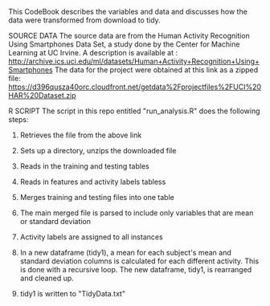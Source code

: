 This CodeBook describes the variables and data and discusses how the data were transformed from download to tidy.

SOURCE DATA
The source data are from the Human Activity Recognition Using Smartphones Data Set, a study done by the Center for Machine Learning at UC Irvine. A description is available at : http://archive.ics.uci.edu/ml/datasets/Human+Activity+Recognition+Using+Smartphones 
The data for the project were obtained at this link as a zipped file: https://d396qusza40orc.cloudfront.net/getdata%2Fprojectfiles%2FUCI%20HAR%20Dataset.zip


R SCRIPT
The script in this repo entitled "run_analysis.R" does the following steps:
1) Retrieves the file from the above link
2) Sets up a directory, unzips the downloaded file
3) Reads in the training and testing tables
4) Reads in features and activity labels tabless
5) Merges training and testing files into one table

6) The main merged file is parsed to include only variables that are mean or standard deviation
7) Activity labels are assigned to all instances

8) In a new dataframe (tidy1), a mean for each subject's mean and standard deviation columns is calculated for each different activity.  This is done with a recursive loop.
The new dataframe, tidy1, is rearranged and cleaned up.

9) tidy1 is written to "TidyData.txt"

